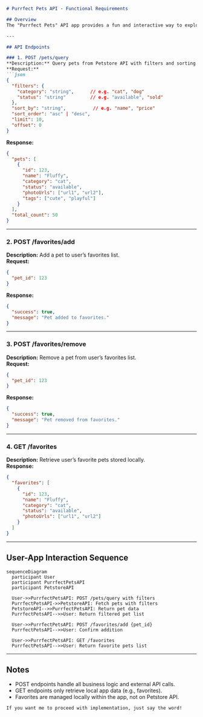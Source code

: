 ```markdown
# Purrfect Pets API - Functional Requirements

## Overview
The "Purrfect Pets" API app provides a fun and interactive way to explore Petstore API data, focusing on filtering, sorting, and managing favorite pets.

---

## API Endpoints

### 1. POST /pets/query  
**Description:** Query pets from Petstore API with filters and sorting.  
**Request:**  
```json
{
  "filters": {
    "category": "string",      // e.g. "cat", "dog"
    "status": "string"         // e.g. "available", "sold"
  },
  "sort_by": "string",          // e.g. "name", "price"
  "sort_order": "asc" | "desc",
  "limit": 10,
  "offset": 0
}
```  
**Response:**  
```json
{
  "pets": [
    {
      "id": 123,
      "name": "Fluffy",
      "category": "cat",
      "status": "available",
      "photoUrls": ["url1", "url2"],
      "tags": ["cute", "playful"]
    }
  ],
  "total_count": 50
}
```

---

### 2. POST /favorites/add  
**Description:** Add a pet to user’s favorites list.  
**Request:**  
```json
{
  "pet_id": 123
}
```  
**Response:**  
```json
{
  "success": true,
  "message": "Pet added to favorites."
}
```

---

### 3. POST /favorites/remove  
**Description:** Remove a pet from user’s favorites list.  
**Request:**  
```json
{
  "pet_id": 123
}
```  
**Response:**  
```json
{
  "success": true,
  "message": "Pet removed from favorites."
}
```

---

### 4. GET /favorites  
**Description:** Retrieve user’s favorite pets stored locally.  
**Response:**  
```json
{
  "favorites": [
    {
      "id": 123,
      "name": "Fluffy",
      "category": "cat",
      "status": "available",
      "photoUrls": ["url1", "url2"]
    }
  ]
}
```

---

## User-App Interaction Sequence

```mermaid
sequenceDiagram
  participant User
  participant PurrfectPetsAPI
  participant PetstoreAPI

  User->>PurrfectPetsAPI: POST /pets/query with filters
  PurrfectPetsAPI->>PetstoreAPI: Fetch pets with filters
  PetstoreAPI-->>PurrfectPetsAPI: Return pet data
  PurrfectPetsAPI-->>User: Return filtered pet list

  User->>PurrfectPetsAPI: POST /favorites/add {pet_id}
  PurrfectPetsAPI-->>User: Confirm addition

  User->>PurrfectPetsAPI: GET /favorites
  PurrfectPetsAPI-->>User: Return favorite pets list
```

---

## Notes  
- POST endpoints handle all business logic and external API calls.  
- GET endpoints only retrieve local app data (e.g., favorites).  
- Favorites are managed locally within the app, not on Petstore API.

```
If you want me to proceed with implementation, just say the word!